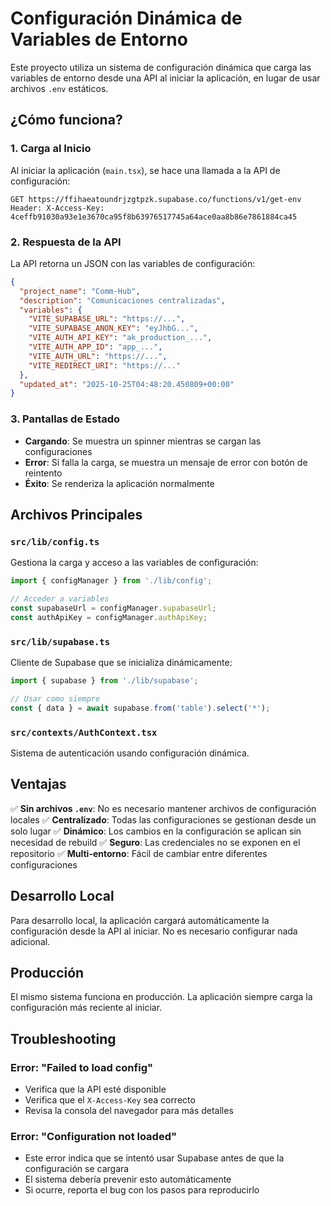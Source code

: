 # Configuración Dinámica de Variables de Entorno

Este proyecto utiliza un sistema de configuración dinámica que carga las variables de entorno desde una API al iniciar la aplicación, en lugar de usar archivos `.env` estáticos.

## ¿Cómo funciona?

### 1. Carga al Inicio
Al iniciar la aplicación (`main.tsx`), se hace una llamada a la API de configuración:

```
GET https://ffihaeatoundrjzgtpzk.supabase.co/functions/v1/get-env
Header: X-Access-Key: 4ceffb91030a93e1e3670ca95f8b63976517745a64ace0aa8b86e7861884ca45
```

### 2. Respuesta de la API
La API retorna un JSON con las variables de configuración:

```json
{
  "project_name": "Comm-Hub",
  "description": "Comunicaciones centralizadas",
  "variables": {
    "VITE_SUPABASE_URL": "https://...",
    "VITE_SUPABASE_ANON_KEY": "eyJhbG...",
    "VITE_AUTH_API_KEY": "ak_production_...",
    "VITE_AUTH_APP_ID": "app_...",
    "VITE_AUTH_URL": "https://...",
    "VITE_REDIRECT_URI": "https://..."
  },
  "updated_at": "2025-10-25T04:48:20.450809+00:00"
}
```

### 3. Pantallas de Estado

- **Cargando**: Se muestra un spinner mientras se cargan las configuraciones
- **Error**: Si falla la carga, se muestra un mensaje de error con botón de reintento
- **Éxito**: Se renderiza la aplicación normalmente

## Archivos Principales

### `src/lib/config.ts`
Gestiona la carga y acceso a las variables de configuración:

```typescript
import { configManager } from './lib/config';

// Acceder a variables
const supabaseUrl = configManager.supabaseUrl;
const authApiKey = configManager.authApiKey;
```

### `src/lib/supabase.ts`
Cliente de Supabase que se inicializa dinámicamente:

```typescript
import { supabase } from './lib/supabase';

// Usar como siempre
const { data } = await supabase.from('table').select('*');
```

### `src/contexts/AuthContext.tsx`
Sistema de autenticación usando configuración dinámica.

## Ventajas

✅ **Sin archivos `.env`**: No es necesario mantener archivos de configuración locales
✅ **Centralizado**: Todas las configuraciones se gestionan desde un solo lugar
✅ **Dinámico**: Los cambios en la configuración se aplican sin necesidad de rebuild
✅ **Seguro**: Las credenciales no se exponen en el repositorio
✅ **Multi-entorno**: Fácil de cambiar entre diferentes configuraciones

## Desarrollo Local

Para desarrollo local, la aplicación cargará automáticamente la configuración desde la API al iniciar. No es necesario configurar nada adicional.

## Producción

El mismo sistema funciona en producción. La aplicación siempre carga la configuración más reciente al iniciar.

## Troubleshooting

### Error: "Failed to load config"
- Verifica que la API esté disponible
- Verifica que el `X-Access-Key` sea correcto
- Revisa la consola del navegador para más detalles

### Error: "Configuration not loaded"
- Este error indica que se intentó usar Supabase antes de que la configuración se cargara
- El sistema debería prevenir esto automáticamente
- Si ocurre, reporta el bug con los pasos para reproducirlo
